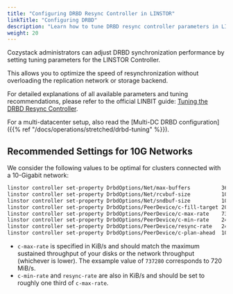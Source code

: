 ```yaml
---
title: "Configuring DRBD Resync Controller in LINSTOR"
linkTitle: "Configuring DRBD"
description: "Learn how to tune DRBD resync controller parameters in LINSTOR for faster synchronization"
weight: 20
---
```


Cozystack administrators can adjust DRBD synchronization performance by setting tuning parameters
for the LINSTOR Controller.

This allows you to optimize the speed of resynchronization without overloading the replication network or storage backend.

For detailed explanations of all available parameters and tuning recommendations, please refer to the official LINBIT guide:
[Tuning the DRBD Resync Controller](https://kb.linbit.com/drbd/tuning-the-drbd-resync-controller/).

For a multi-datacenter setup, also read the [Multi-DC DRBD configuration]({{% ref "/docs/operations/stretched/drbd-tuning" %}}).

## Recommended Settings for 10G Networks

We consider the following values to be optimal for clusters connected with a 10-Gigabit network:

```bash
linstor controller set-property DrbdOptions/Net/max-buffers          36864
linstor controller set-property DrbdOptions/Net/rcvbuf-size          10485760
linstor controller set-property DrbdOptions/Net/sndbuf-size          10485760
linstor controller set-property DrbdOptions/PeerDevice/c-fill-target 2048
linstor controller set-property DrbdOptions/PeerDevice/c-max-rate    737280
linstor controller set-property DrbdOptions/PeerDevice/c-min-rate    245760
linstor controller set-property DrbdOptions/PeerDevice/resync-rate   245760
linstor controller set-property DrbdOptions/PeerDevice/c-plan-ahead  10
```

-   `c-max-rate` is specified in KiB/s and should match the maximum sustained throughput of your disks or the network throughput (whichever is lower).
    The exsample value of `737280` corresponds to 720 MiB/s.  
-   `c-min-rate` and `resync-rate` are also in KiB/s and should be set to roughly one third of `c-max-rate`.
